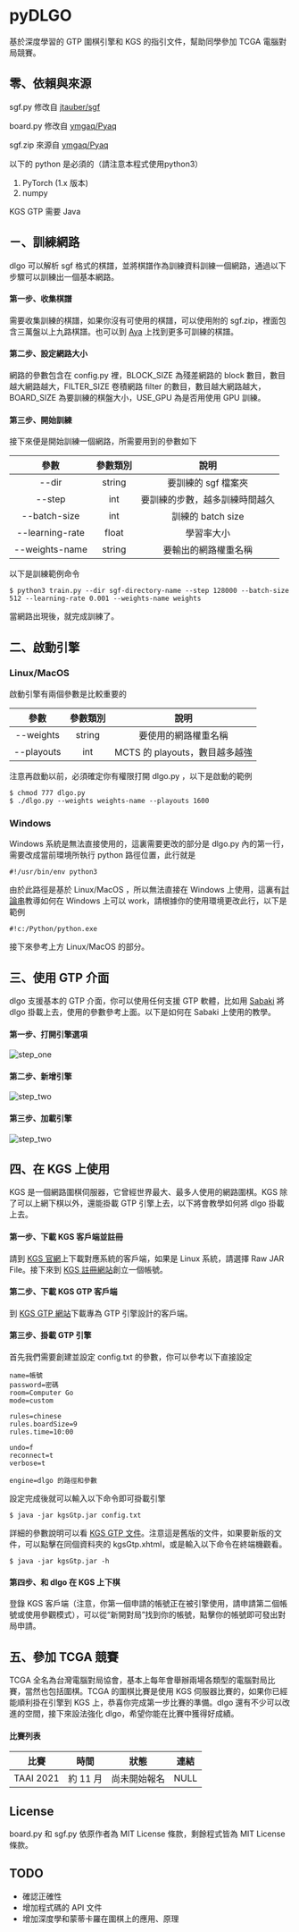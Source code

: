 # pyDLGO

基於深度學習的 GTP 圍棋引擎和 KGS 的指引文件，幫助同學參加 TCGA 電腦對局競賽。

## 零、依賴與來源

sgf.py 修改自 [jtauber/sgf](https://github.com/jtauber/sgf)

board.py 修改自 [ymgaq/Pyaq](https://github.com/ymgaq/Pyaq)

sgf.zip 來源自 [ymgaq/Pyaq](https://github.com/ymgaq/Pyaq)

以下的 python 是必須的（請注意本程式使用python3）
1. PyTorch (1.x 版本)
2. numpy

KGS GTP 需要 Java

## ㄧ、訓練網路

dlgo 可以解析 sgf 格式的棋譜，並將棋譜作為訓練資料訓練一個網路，通過以下步驟可以訓練出一個基本網路。

#### 第一步、收集棋譜

需要收集訓練的棋譜，如果你沒有可使用的棋譜，可以使用附的 sgf.zip，裡面包含三萬盤以上九路棋譜。也可以到 [Aya](http://www.yss-aya.com/ayaself/ayaself.html) 上找到更多可訓練的棋譜。

#### 第二步、設定網路大小

網路的參數包含在 config.py 裡，BLOCK_SIZE 為殘差網路的 block 數目，數目越大網路越大，FILTER_SIZE 卷積網路 filter 的數目，數目越大網路越大，BOARD_SIZE 為要訓練的棋盤大小，USE_GPU 為是否用使用 GPU 訓練。

#### 第三步、開始訓練

接下來便是開始訓練一個網路，所需要用到的參數如下
    
| 參數                    |參數類別          | 說明                |
| :---------------:    | :---------------: | :---------------: |
| --dir                    | string               | 要訓練的 sgf 檔案夾|
| --step                 | int                    | 要訓練的步數，越多訓練時間越久 |
| --batch-size       | int                    | 訓練的 batch size |
| --learning-rate    |float                  | 學習率大小 |
| --weights-name | string               | 要輸出的網路權重名稱 |

以下是訓練範例命令

    $ python3 train.py --dir sgf-directory-name --step 128000 --batch-size 512 --learning-rate 0.001 --weights-name weights

當網路出現後，就完成訓練了。

## 二、啟動引擎

### Linux/MacOS

啟動引擎有兩個參數是比較重要的

| 參數             |參數類別          | 說明                |
| :------------: | :---------------: | :---------------: |
| --weights     | string              | 要使用的網路權重名稱 |
| --playouts    | int                   | MCTS 的 playouts，數目越多越強 |

注意再啟動以前，必須確定你有權限打開 dlgo.py ，以下是啟動的範例

    $ chmod 777 dlgo.py
    $ ./dlgo.py --weights weights-name --playouts 1600


### Windows

Windows 系統是無法直接使用的，這裏需要更改的部分是 dlgo.py 內的第一行，需要改成當前環境所執行 python 路徑位置，此行就是

    #!/usr/bin/env python3


由於此路徑是基於 Linux/MacOS ，所以無法直接在 Windows 上使用，這裏有[討論串](https://superuser.com/questions/378477/making-usr-bin-env-python-work-on-windows)教導如何在 Windows 上可以 work，請根據你的使用環境更改此行，以下是範例

    #!c:/Python/python.exe
    
接下來參考上方 Linux/MacOS 的部分。

## 三、使用 GTP 介面

dlgo 支援基本的 GTP 介面，你可以使用任何支援 GTP 軟體，比如用 [Sabaki](https://github.com/SabakiHQ/Sabaki ) 將 dlgo 掛載上去，使用的參數參考上面。以下是如何在 Sabaki 上使用的教學。

#### 第一步、打開引擎選項

![step_one](https://github.com/CGLemon/pyDLGO/blob/master/img/截圖%202021-08-27%20下午7.44.57.png?raw=true)

#### 第二步、新增引擎

![step_two](https://github.com/CGLemon/pyDLGO/blob/master/img/截圖%202021-08-27%20下午7.45.58.png?raw=true)

#### 第三步、加載引擎

![step_two](https://github.com/CGLemon/pyDLGO/blob/master/img/截圖%202021-08-27%20下午7.56.38.png?raw=true)


## 四、在 KGS 上使用

KGS 是一個網路圍棋伺服器，它曾經世界最大、最多人使用的網路圍棋。KGS 除了可以上網下棋以外，還能掛載 GTP 引擎上去，以下將會教學如何將 dlgo 掛載上去。

#### 第一步、下載 KGS 客戶端並註冊

請到 [KGS 官網](https://www.gokgs.com/index.jsp?locale=zh_CN)上下載對應系統的客戶端，如果是 Linux 系統，請選擇 Raw JAR File。接下來到 [KGS  註冊網站](https://www.gokgs.com/register/index.html)創立一個帳號。


#### 第二步、下載 KGS GTP 客戶端

到 [KGS GTP 網站](https://www.gokgs.com/download.jsp)下載專為 GTP 引擎設計的客戶端。

#### 第三步、掛載 GTP 引擎

首先我們需要創建並設定 config.txt 的參數，你可以參考以下直接設定

    name=帳號
    password=密碼
    room=Computer Go
    mode=custom

    rules=chinese
    rules.boardSize=9
    rules.time=10:00

    undo=f
    reconnect=t
    verbose=t

    engine=dlgo 的路徑和參數

設定完成後就可以輸入以下命令即可掛載引擎

    $ java -jar kgsGtp.jar config.txt
    
詳細的參數說明可以看 [KGS GTP 文件]( http://www.weddslist.com/kgs/how/kgsGtp.html)。注意這是舊版的文件，如果要新版的文件，可以點擊在同個資料夾的 kgsGtp.xhtml，或是輸入以下命令在終端機觀看。

    $ java -jar kgsGtp.jar -h

#### 第四步、和 dlgo 在 KGS 上下棋

登錄 KGS 客戶端（注意，你第一個申請的帳號正在被引擎使用，請申請第二個帳號或使用參觀模式），可以從“新開對局”找到你的帳號，點擊你的帳號即可發出對局申請。


## 五、參加 TCGA 競賽

TCGA 全名為台灣電腦對局協會，基本上每年會舉辦兩場各類型的電腦對局比賽，當然也包括圍棋。TCGA 的圍棋比賽是使用 KGS 伺服器比賽的，如果你已經能順利掛在引擎到 KGS 上，恭喜你完成第一步比賽的準備。dlgo 還有不少可以改進的空間，接下來設法強化 dlgo，希望你能在比賽中獲得好成績。


#### 比賽列表

| 比賽             |時間                 | 狀態                 |連結                  |
| :------------: | :---------------: | :---------------: | :---------------: |
| TAAI 2021    | 約 11 月          | 尚未開始報名   | NULL               |

## License

board.py 和  sgf.py 依原作者為 MIT License 條款，剩餘程式皆為 MIT License 條款。


## TODO
* 確認正確性
* 增加程式碼的  API 文件
* 增加深度學和蒙蒂卡羅在圍棋上的應用、原理
